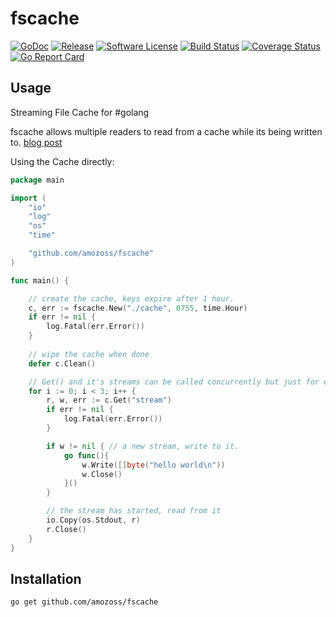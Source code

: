 fscache
==========

[![GoDoc](https://godoc.org/github.com/djherbis/fscache?status.svg)](https://godoc.org/github.com/djherbis/fscache)
[![Release](https://img.shields.io/github/release/djherbis/fscache.svg)](https://github.com/djherbis/fscache/releases/latest)
[![Software License](https://img.shields.io/badge/license-MIT-brightgreen.svg)](LICENSE.txt)
[![Build Status](https://travis-ci.org/djherbis/fscache.svg?branch=master)](https://travis-ci.org/djherbis/fscache)
[![Coverage Status](https://coveralls.io/repos/djherbis/fscache/badge.svg?branch=master)](https://coveralls.io/r/djherbis/fscache?branch=master)
[![Go Report Card](https://goreportcard.com/badge/github.com/djherbis/fscache)](https://goreportcard.com/report/github.com/djherbis/fscache)

Usage
------------
Streaming File Cache for #golang

fscache allows multiple readers to read from a cache while its being written to. [blog post](https://djherbis.github.io/post/fscache/)

Using the Cache directly:

```go
package main

import (
	"io"
	"log"
	"os"
	"time"

	"github.com/amozoss/fscache"
)

func main() {

	// create the cache, keys expire after 1 hour.
	c, err := fscache.New("./cache", 0755, time.Hour)
	if err != nil {
		log.Fatal(err.Error())
	}
	
	// wipe the cache when done
	defer c.Clean()

	// Get() and it's streams can be called concurrently but just for example:
	for i := 0; i < 3; i++ {
		r, w, err := c.Get("stream")
		if err != nil {
			log.Fatal(err.Error())
		}

		if w != nil { // a new stream, write to it.
			go func(){
				w.Write([]byte("hello world\n"))
				w.Close()
			}()
		}

		// the stream has started, read from it
		io.Copy(os.Stdout, r)
		r.Close()
	}
}
```


Installation
------------
```sh
go get github.com/amozoss/fscache
```
